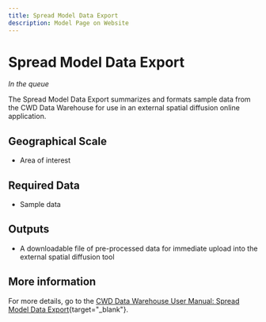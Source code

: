 ```yaml
---
title: Spread Model Data Export
description: Model Page on Website
---
```


# Spread Model Data Export
*In the queue*

The Spread Model Data Export summarizes and formats sample data from the CWD Data Warehouse for use in an external spatial diffusion online application.

## Geographical Scale
* Area of interest

## Required Data
* Sample data

## Outputs
* A downloadable file of pre-processed data for immediate upload into the external spatial diffusion tool  

## More information
For more details, go to the [CWD Data Warehouse User Manual: Spread Model Data Export](https://pages.github.coecis.cornell.edu/CWHL/CWD-Data-Warehouse/spatialdiffusion.html){target="_blank"}.

